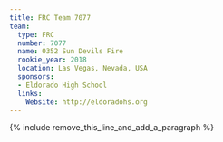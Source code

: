 ```yaml
---
title: FRC Team 7077
team:
  type: FRC
  number: 7077
  name: 0352 Sun Devils Fire
  rookie_year: 2018
  location: Las Vegas, Nevada, USA
  sponsors:
  - Eldorado High School
  links:
    Website: http://eldoradohs.org
---
```


{% include remove_this_line_and_add_a_paragraph %}